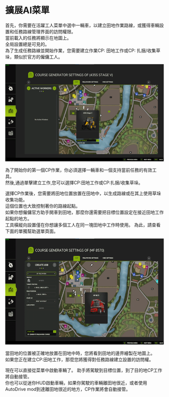 # 擴展AI菜單
  
首先，你需要在活躍工人菜單中選中一輛車，以建立田地作業路線，或獲得車輛設置和任務路線管理界面的訪問權限。  
當前載入的任務將顯示在地圖上。  
全局設置總是可見的。  
為了生成任務路線並開始作業，您需要建立作業CP: 田地工作或CP: 扎捆/收集草垛，類似於官方的僱傭工人。  

![Image](../assets/images/startjobmenuhelp_0_0_1024_895.png)
  
為了開始你的第一個CP作業，你必須選擇一輛車和一個支持當前任務的有效工具。  
然後,通過單擊建立工作,您可以選擇CP:田地工作或CP:扎捆/收集草垛。  

  
選擇CP作業後，您需要將田地位置放置在田地中，以生成路線或在其上使用草垛收集功能。  
這個位置也大致控制著你的路線起點。  
如果你想僱傭官方助手開車到田地，那麼你還需要把目標位置設定在接近田地工作起點的地方。  
工具橫縱向設置僅在你想讓多個工人在同一塊田地中工作時使用。 為此，請查看下面的單獨幫助選單頁面。   

![Image](../assets/images/readyjobmenuhelp_0_0_765_510.png)
  
當田地的位置被正確地放置在田地中時，您將看到田地的邊界繪製在地圖上。  
如果您正在建立CP:田地工作，那麼您將獲得對任務路線建立設置的訪問權。   

  
現在可以直接從菜單中啟動車輛了。 助手將駕駛到目標位置，到了目的地CP工作將自動接管。  
你也可以從迷你HUD啟動車輛，如果你駕駛的車輛離田地很近，或者使用AutoDrive mod到達離田地很近的地方，CP作業將會自動接管。  
